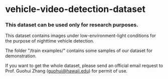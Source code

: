 # vehicle-video-detection-dataset
### This dataset can be used only for research purposes. ###

This dataset contains images under low-environment-light conditions for the purpose of nighttime vehicle detection.

The folder "/train examples/" contains some samples of our dataset for demonstration.

If you want to get the whole dataset, please send an official email request to Prof. Guohui Zhang (guohui@hawaii.edu) for permit of use.
